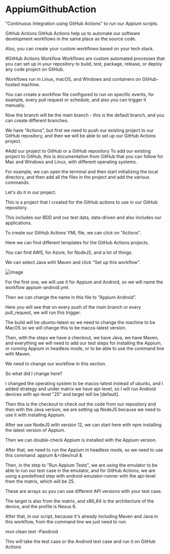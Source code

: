 # AppiumGithubAction
"Continuous Integration using GitHub Actions" to run our Appium scripts.

GitHub Actions
GitHub Actions help us to automate our software development workflows in the same place as the source code.

Also, you can create your custom workflows based on your tech stack.

#GitHub Actions Workflow
Workflows are custom automated processes that you can set up in your repository to build, test, package, release, or deploy any code project on GitHub.

Workflows run in Linux, macOS, and Windows and containers on GitHub-hosted machine.

You can create a workflow file configured to run on specific events, for example, every pull request or schedule, and also you can trigger it manually.

Now the branch will be the main branch - this is the default branch, and you can create different branches.

We have "Actions", but first we need to push our existing project to our GitHub repository, and then we will be able to set up our GitHub Actions project.

#Add our project to GitHub or a GitHub repository
To add our existing project to GitHub, this is documentation from GitHub that you can follow for Mac and Windows and Linux, with different operating systems.

For example, we can open the terminal and then start initializing the local directory, and then add all the files in the project and add the various commands.

Let's do it in our project.

This is a project that I created for the GitHub actions to use in our GitHub repository.

This includes our BDD and our test data, data-driven and also includes our applications.

To create our GitHub Actions YML file, we can click on "Actions".

Here we can find different templates for the GitHub Actions projects.

You can find AWS, for Azure, for NodeJS, and a lot of things.

We can select Java with Maven and click "Set up this workflow".

![image](https://user-images.githubusercontent.com/53398885/186633845-43ba1a94-933d-4f28-9fc1-b097827e46c3.png)

For the first one, we will use it for Appium and Android, so we will name the workflow appium-android.yml.

Then we can change the name in this file to "Appium Android".


Here you will see that on every push of the main branch or every pull_request, we will run this trigger.

The build will be ubuntu-latest so we need to change the machine to be MacOS so we will change this to be macos-latest version.

Then, with the steps we have a checkout, we have Java, we have Maven, and everything we will need to add our test steps for installing the Appium, or running Appium in headless mode, or to be able to use the command line with Maven.

We need to change our workflow in this section.

So what did I change here?

I changed the operating system to be macos-latest instead of ubuntu, and I added strategy and under matrix we have api-level, so I will run Android devices with api-level "25" and target will be [default].

Then this is the checkout to check out the code from our repository and then with the Java version, we are setting up NodeJS because we need to use it with installing Appium.

After we use NodeJS with version 12, we can start here with npm installing the latest version of Appium.

Then we can double-check Appium is installed with the Appium version.

After that, we need to run the Appium in headless mode, so we need to use this command:
appium &>/dev/null &

Then, in the step to "Run Appium Tests", we are using the emulator to be able to run our test case in the emulator, and for GitHub Actions, we are using a predefined step with android-emulator-runner with the api-level from the matrix, which will be 25.

These are arrays so you can use different API versions with your test case.

The target is also from the matrix, and x86_64 is the architecture of the device, and the profile is Nexus 6.

After that, in our script, because it's already including Maven and Java in this workflow, from the command line we just need to run:


mvn clean test -Pandroid

This will take the test case or the Android test case and run it on GitHub Actions

